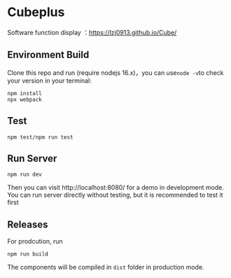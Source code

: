 # Cubeplus

Software function display ：https://lzj0913.github.io/Cube/

## Environment Build

Clone this repo and run (require nodejs 16.x)，you can use`node -v`to check your version in your terminal:

```
npm install
npx webpack
```

## Test

```
npm test/npm run test
```

## Run Server

```
npm run dev
```

Then you can visit http://localhost:8080/ for a demo in development mode. You can run server directly without testing, but it is recommended to test it first

## Releases

For prodcution, run

```
npm run build
```

The components will be compiled in `dist` folder in production mode.